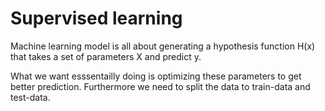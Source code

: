 # Supervised learning

Machine learning model is all about generating a hypothesis function H(x) that takes a set of parameters X and predict y.

What we want esssentailly doing is optimizing these parameters to get better
prediction. Furthermore we need to split the data to train-data and test-data.



